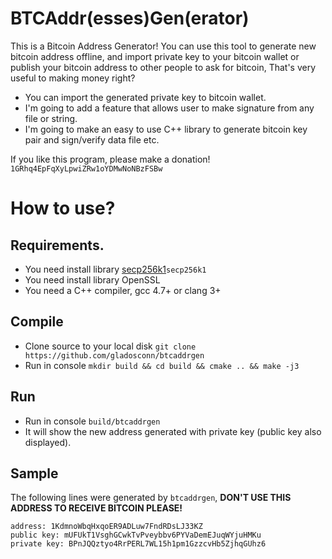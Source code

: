 # BTCAddr(esses)Gen(erator)

This is a Bitcoin Address Generator! You can use this tool to generate new bitcoin address offline, and import private key to your bitcoin wallet or publish your bitcoin address to other people to ask for bitcoin, That's very useful to making money right?

* You can import the generated private key to bitcoin wallet.
* I'm going to add a feature that allows user to make signature from any file or string.
* I'm going to make an easy to use C++ library to generate bitcoin key pair and sign/verify data file etc.

If you like this program, please make a donation! `1GRhq4EpFqXyLpwiZRw1oYDMwNoNBzFSBw`

# How to use?

## Requirements.

* You need install library [secp256k1](https://github.com/bitcoin-core/secp256k1.git)`secp256k1`
* You need install library OpenSSL
* You need a C++ compiler, gcc 4.7+ or clang 3+

## Compile

* Clone source to your local disk `git clone https://github.com/gladosconn/btcaddrgen`
* Run in console `mkdir build && cd build && cmake .. && make -j3`

## Run

* Run in console `build/btcaddrgen`
* It will show the new address generated with private key (public key also displayed).

## Sample

The following lines were generated by `btcaddrgen`, **DON'T USE THIS ADDRESS TO RECEIVE BITCOIN PLEASE!**

```
address: 1KdmnoWbqHxqoER9ADLuw7FndRDsLJ33KZ
public key: mUFUkT1VsghGCwkTvPveybbv6PYVaDemEJuqWYjuHMKu
private key: BPnJQQztyo4RrPERL7WL15h1pm1GzzcvHb5ZjhqGUhz6
```